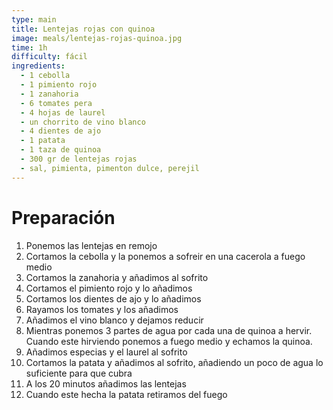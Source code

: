 ```yaml
---
type: main
title: Lentejas rojas con quinoa
image: meals/lentejas-rojas-quinoa.jpg
time: 1h
difficulty: fácil
ingredients:
  - 1 cebolla
  - 1 pimiento rojo
  - 1 zanahoria
  - 6 tomates pera
  - 4 hojas de laurel
  - un chorrito de vino blanco
  - 4 dientes de ajo
  - 1 patata
  - 1 taza de quinoa
  - 300 gr de lentejas rojas
  - sal, pimienta, pimenton dulce, perejil
---
```


# Preparación

1. Ponemos las lentejas en remojo
1. Cortamos la cebolla y la ponemos a sofreir en una cacerola a fuego medio
1. Cortamos la zanahoria y añadimos al sofrito
1. Cortamos el pimiento rojo y lo añadimos
1. Cortamos los dientes de ajo y lo añadimos
1. Rayamos los tomates y los añadimos
1. Añadimos el vino blanco y dejamos reducir
1. Mientras ponemos 3 partes de agua por cada una de quinoa a hervir. Cuando este hirviendo ponemos a fuego medio y echamos la quinoa.
1. Añadimos especias y el laurel al sofrito
1. Cortamos la patata y añadimos al sofrito, añadiendo un poco de agua lo suficiente para que cubra
1. A los 20 minutos añadimos las lentejas
1. Cuando este hecha la patata retiramos del fuego

